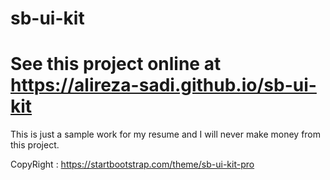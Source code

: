 # sb-ui-kit

# See this project online at https://alireza-sadi.github.io/sb-ui-kit


This is just a sample work for my resume and I will never make money from this project.

CopyRight : https://startbootstrap.com/theme/sb-ui-kit-pro
